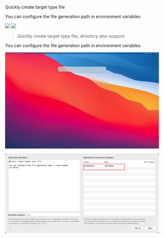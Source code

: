 Quickly create target type file

You can configure the file generation path in environment variables



![](https://img.shields.io/badge/version-v1.2-green?style=for-the-badge)
[![](https://img.shields.io/badge/download-click-blue?style=for-the-badge)](https://github.com/alanhe421/alfred-workflows/raw/master/new-file/New%20File.alfredworkflow)




<!-- more -->
> Quickly create target-type file, directory also support.

You can configure the file generation path in environment variables

![](./screenshot.gif)

![](./screenshot2.png)



